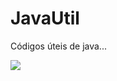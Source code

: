 # JavaUtil
Códigos úteis de java...

<img src="https://thumbs.gfycat.com/NextAcrobaticLacewing-size_restricted.gif">
